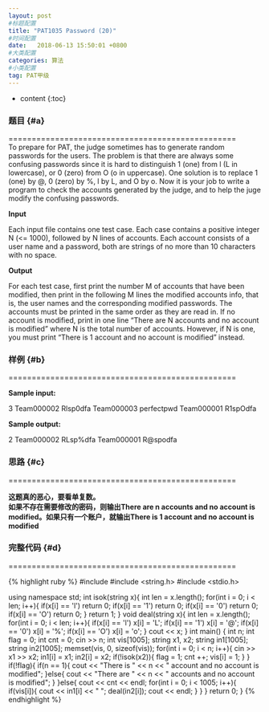 ```yaml
---
layout: post
#标题配置
title: "PAT1035 Password (20)"
#时间配置
date:   2018-06-13 15:50:01 +0800
#大类配置
categories: 算法
#小类配置
tag: PAT甲级
---
```


* content
{:toc}
 

### 题目  {#a}

=================================================  
To prepare for PAT, the judge sometimes has to generate random passwords for the users. The problem is that there are always some confusing passwords since it is hard to distinguish 1 (one) from l (L in lowercase), or 0 (zero) from O (o in uppercase). One solution is to replace 1 (one) by @, 0 (zero) by %, l by L, and O by o. Now it is your job to write a program to check the accounts generated by the judge, and to help the juge modify the confusing passwords.

**Input**

Each input file contains one test case. Each case contains a positive integer N (<= 1000), followed by N lines of accounts. Each account consists of a user name and a password, both are strings of no more than 10 characters with no space.


**Output**

For each test case, first print the number M of accounts that have been modified, then print in the following M lines the modified accounts info, that is, the user names and the corresponding modified passwords. The accounts must be printed in the same order as they are read in. If no account is modified, print in one line “There are N accounts and no account is modified” where N is the total number of accounts. However, if N is one, you must print “There is 1 account and no account is modified” instead.





### 样例  {#b}


=================================================  

**Sample input:**  

3
Team000002 Rlsp0dfa
Team000003 perfectpwd
Team000001 R1spOdfa

**Sample output:**  

2
Team000002 RLsp%dfa
Team000001 R@spodfa



  

### 思路  {#c}

=================================================  

 **这题真的恶心，要看单复数。**  
 **如果不存在需要修改的密码，则输出There are n accounts and no account is modified。如果只有一个账户，就输出There is 1 account and no account is modified**

### 完整代码  {#d}

=================================================  
  

  {% highlight ruby %}
#include <iostream>
#include <string.h>
#include <stdio.h>


using namespace std;
int isok(string x){
	int len = x.length();
		for(int i = 0; i < len; i++){
			if(x[i] == 'l') return 0;
			if(x[i] == '1') return 0;
			if(x[i] == '0') return 0;
			if(x[i] == 'O') return 0;
		}
		return 1;
}
void deal(string x){
	int len = x.length();
	for(int i = 0; i < len; i++){
		if(x[i] == 'l') x[i] = 'L';
		if(x[i] == '1') x[i] = '@';
		if(x[i] == '0') x[i] = '%';
		if(x[i] == 'O') x[i] = 'o';
	}
	cout << x;
}
int main() {
	int n;
	int flag = 0;
	int cnt = 0;
	cin >> n;
	int vis[1005];
	string x1, x2;
	string in1[1005];
	string in2[1005];
	memset(vis, 0, sizeof(vis));
	for(int i = 0; i < n; i++){
		cin >> x1 >> x2;
		in1[i] = x1;
		in2[i] = x2;
		if(!isok(x2)){
			flag = 1;
			cnt ++;
			vis[i] = 1;
		}
	}
	if(!flag){
		if(n == 1){
			cout << "There is " << n << " account and no account is modified";
		}else{
			cout << "There are " << n << " accounts and no account is modified";
		}
	}else{
		cout << cnt << endl;
		for(int i = 0; i < 1005; i++){
			if(vis[i]){
				cout << in1[i] << " ";
				deal(in2[i]);
				cout << endl;
			}
		}
	}
	return 0;
}
{% endhighlight %}  
